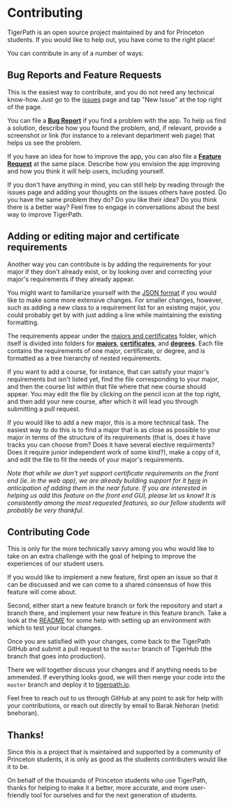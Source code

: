 # Contributing

TigerPath is an open source project maintained by and for Princeton students.
If you would like to help out, you have come to the right place!

You can contribute in any of a number of ways:

## Bug Reports and Feature Requests

This is the easiest way to contribute, and you do not need any technical know-how.
Just go to the [issues](https://github.com/PrincetonUSG/TigerPath/issues) page and tap "New Issue" at the top right of the page.

You can file a
[**Bug Report**](https://github.com/PrincetonUSG/TigerPath/issues/new?assignees=&labels=bug&template=bug_report.md&title=)
if you find a problem with the app. To help us find a solution, describe how you found the problem,
and, if relevant, provide a screenshot or link (for instance to a relevant department web page) that helps us see the problem.

If you have an idea for how to improve the app, you can also file a
[**Feature Request**](https://github.com/PrincetonUSG/TigerPath/issues/new?assignees=&labels=enhancement&template=feature_request.md&title=)
at the same place. Describe how you envision
the app improving and how you think it will help users, including yourself.

If you don't have anything in mind, you can still help by reading through the issues page and adding your thoughts on the issues
others have posted. Do you have the same problem they do? Do you like their idea? Do you think there is a better way? Feel
free to engage in conversations about the best way to improve TigerPath.

## Adding or editing major and certificate requirements

Another way you can contribute is by adding the requirements for your major if they don't already exist, or by looking over and
correcting your major's requirements if they already appear.

You might want to familiarize yourself with the [JSON format](https://en.wikipedia.org/wiki/JSON) if you would like to make
some more extensive changes. For smaller changes, however, such as adding a new class to a requirement list for an existing major,
you could probably get by with just adding a line while maintaining the existing formatting.

The requirements appear under the [majors and certificates](https://github.com/PrincetonUSG/TigerPath/tree/master/tigerpath/majors_and_certificates)
folder, which itself is divided into folders for
[**majors**](https://github.com/PrincetonUSG/TigerPath/tree/master/tigerpath/majors_and_certificates/majors),
[**certificates**](https://github.com/PrincetonUSG/TigerPath/tree/master/tigerpath/majors_and_certificates/certificates), and
[**degrees**](https://github.com/PrincetonUSG/TigerPath/tree/master/tigerpath/majors_and_certificates/degrees).
Each file contains the requirements of one
major, certificate, or degree, and is formatted as a tree hierarchy of nested requirements.

If you want to add a course, for instance, that can satisfy your major's requirements but isn't listed yet, find the file corresponding
to your major, and then the course list within that file where that new course should appear. You may edit the file by clicking on
the pencil icon at the top right, and then add your new course, after which it will lead you through submitting a pull request.

If you would like to add a new major, this is a more technical task. The easiest way to do this is to find a major that is as
close as possible to your major in terms of the structure of its requirements (that is, does it have tracks you can choose from?
Does it have several elective requirments? Does it require junior independent work of some kind?), make a copy of it, and edit
the file to fit the needs of your major's requirements.

_Note that while we don't yet support
certificate requirements on the front end (ie. in the web app), we are already building support for it
[here](https://github.com/PrincetonUSG/TigerPath/tree/master/tigerpath/majors_and_certificates/certificates)
in anticipation of adding them
in the near future.
If you are interested in helping us add this feature on the front end GUI, please let us know! It is consistently among the
most requested features, so our fellow students will probably be very thankful._

## Contributing Code

This is only for the more technically savvy among you who would like to take on an extra challenge with the goal of helping to
improve the experiences of our student users.

If you would like to implement a new feature, first open an issue so that it can be discussed and we can come to a shared
consensus of how this feature will come about.

Second, either start a new feature branch or fork the repository and start a branch there, and implement your new feature in
this feature branch. Take a look at the [README](https://github.com/PrincetonUSG/TigerPath/blob/master/README.md)
for some help with setting up an environment with which to test your local changes.

Once you are satisfied with your changes, come back to the TigerPath GitHub and submit a pull request to the `master`
branch of TigerHub (the branch that goes into production).

There we will together discuss your changes and if anything needs to be ammended. If everything looks good, we will then
merge your code into the `master` branch and deploy it to [tigerpath.io](https://www.tigerpath.io/).

Feel free to reach out to us through GitHub at any point to ask for help with your contributions, or reach out directly by
email to Barak Nehoran (netid: bnehoran).

## Thanks!

Since this is a project that is maintained and supported by a community of Princeton students, it is only as good
as the students contributers would like it to be.

On behalf of the thousands of Princeton students who use TigerPath, thanks for helping to make it a better, more accurate,
and more user-friendly tool for ourselves and for the next generation of students.
